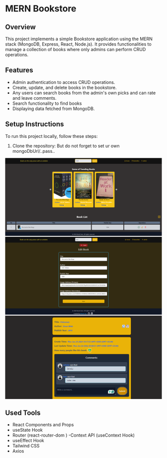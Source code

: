 # MERN Bookstore

## Overview

This project implements a simple Bookstore application using the MERN stack (MongoDB, Express, React, Node.js). It provides functionalities to manage a collection of books where only admins can perform CRUD operations.

## Features

- Admin authentication to access CRUD operations.
- Create, update, and delete books in the bookstore.
- Any users can search books from the admin's own picks and can rate and leave comments.
- Search functionality to find books
- Displaying data fetched from MongoDB.

## Setup Instructions

To run this project locally, follow these steps:

1. Clone the repository: But do not forget to set ur own mongoDbUrl/..pass..

![Bookstore Screenshot](frontend/src/assets/Screenshot%202024-06-24%20190524.png)
![Bookstore Screenshot](frontend/src/assets/Screenshot%202024-06-24%20190548.png)
![Screenshot](frontend/src/assets/Screenshot%202024-06-24%20200957.png)



## Used Tools
- React Components and Props
- useState Hook
- Router (react-router-dom )
-Context API (useContext Hook)
- useEffect Hook
- Tailwind CSS
- Axios




